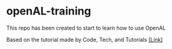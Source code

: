 # openAL-training

This repo has been created to start to learn how to use OpenAL

Based on the tutorial made by Code, Tech, and Tutorials 
[(Link)](https://www.youtube.com/watch?v=kWQM1iQ1W0E)